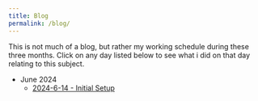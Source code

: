 ```yaml
---
title: Blog
permalink: /blog/
---
```


This is not much of a blog, but rather my working schedule during these three months. Click on any day listed below to see what i did on that day relating to this subject.

- June 2024
  - [2024-6-14 - Initial Setup](pages/2024-6-14)
